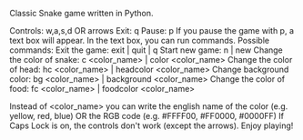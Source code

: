 Classic Snake game written in Python.

Controls: w,a,s,d OR arrows
Exit: q
Pause: p
If you pause the game with p, a text box will appear.
In the text box, you can run commands.
Possible commands:
Exit the game:              exit | quit | q
Start new game:             n | new
Change the color of snake:  c <color_name> | color <color_name>
Change the color of head:   hc <color_name> | headcolor <color_name>
Change background color:    bg <color_name> | background <color_name>
Change the color of food:   fc <color_name> | foodcolor <color_name>

Instead of <color_name> you can write the english name of the color (e.g. yellow, red, blue) OR the RGB code (e.g. #FFFF00, #FF0000, #0000FF)
If Caps Lock is on, the controls don't work (except the arrows).
Enjoy playing!